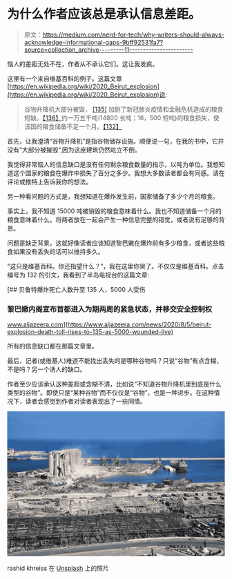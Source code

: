 # 为什么作者应该总是承认信息差距。

> 原文：<https://medium.com/nerd-for-tech/why-writers-should-always-acknowledge-informational-gaps-9bff92531fa7?source=collection_archive---------11----------------------->

恼人的差距无处不在，作者从不承认它们。这让我发疯。

这里有一个来自维基百科的例子。这篇文章[https://en.wikipedia.org/wiki/2020_Beirut_explosion](https://en.wikipedia.org/wiki/2020_Beirut_explosion)说:

> 谷物升降机大部分被毁， [[135]](https://en.wikipedia.org/wiki/2020_Beirut_explosion#cite_note-guardian.live.2020.08.04-143) 加剧了新冠肺炎疫情和金融危机造成的粮食短缺。[【136】](https://en.wikipedia.org/wiki/2020_Beirut_explosion#cite_note-144)约一万五千吨(14800 长吨；16，500 短吨)的粮食损失，使该国的粮食储备不足一个月。[【132】](https://en.wikipedia.org/wiki/2020_Beirut_explosion#cite_note-AJE_05-08-140)

首先，让我澄清“谷物升降机”是指谷物储存设施。顺便说一句，在我的书中，它并没有“大部分被摧毁”,因为这座建筑仍然屹立不倒。

我觉得非常恼人的信息缺口是没有任何剩余粮食数量的指示，以吨为单位。我想知道这个国家的粮食在爆炸中损失了百分之多少。我想大多数读者都会有同感。请在评论或推特上告诉我你的想法。

另一种看问题的方式是，我想知道在爆炸发生前，国家储备了多少个月的粮食。

事实上，我不知道 15000 吨被销毁的粮食意味着什么。我也不知道储备一个月的粮食意味着什么。将两者放在一起会产生一种信息完整的错觉，或者说有足够的背景。

问题是缺乏背景。这就好像读者应该知道黎巴嫩在爆炸前有多少粮食，或者这些粮食如果没有丢失的话可以维持多久。

“这只是维基百科。你还指望什么？”，我在这里你哭了。不仅仅是维基百科。点击编号为 132 的引文，我看到了半岛电视台的这篇文章:

[](https://www.aljazeera.com/news/2020/8/5/beirut-explosion-death-toll-rises-to-135-as-5000-wounded-live) [## 贝鲁特爆炸死亡人数升至 135 人，5000 人受伤

### 黎巴嫩内阁宣布首都进入为期两周的紧急状态，并移交安全控制权

www.aljazeera.com](https://www.aljazeera.com/news/2020/8/5/beirut-explosion-death-toll-rises-to-135-as-5000-wounded-live) 

所有的信息缺口都在那篇文章里。

最后，记者(或维基人)难道不能找出丢失的是哪种谷物吗？只说“谷物”有点含糊，不是吗？另一个诱人的缺口。

作者至少应该承认这种差距或含糊不清，比如说“不知道谷物升降机里到底是什么类型的谷物”。即使只是“某种谷物”而不仅仅是“谷物”，也是一种进步。在这种情况下，读者会感觉到作者对读者表现出了一些同情。

![](img/544f6aa3ca281ac5ea194bea74647e3c.png)

rashid khreiss 在 [Unsplash](https://unsplash.com?utm_source=medium&utm_medium=referral) 上的照片